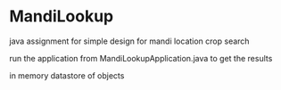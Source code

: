 # MandiLookup

java assignment for simple design for mandi location crop search

run the application from MandiLookupApplication.java to get the results

in memory datastore of objects
